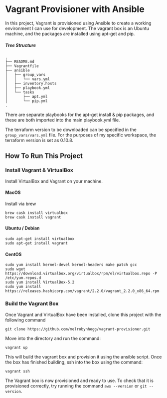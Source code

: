 # Vagrant Provisioner with Ansible

In this project, Vagrant is provisioned using Ansible to create a working environment I can use for development. The vagrant box is an Ubuntu machine, and the packages are installed using apt-get and pip.

##### Tree Structure
```
.
├── README.md
├── Vagrantfile
├── ansible
│   ├── group_vars
│   │   └── vars.yml
│   ├── inventory.hosts
│   ├── playbook.yml
│   └── tasks
│       ├── apt.yml
│       └── pip.yml
.
```
There are separate playbooks for the apt-get install & pip packages, and these are both imported into the main playbook.yml file.

The terraform version to be downloaded can be specified in the `group_vars/vars.yml` file. For the purposes of my specific workspace, the terraform version is set as 0.10.8.


## How To Run This Project

### Install Vagrant & VirtualBox
Install VirtualBox and Vagrant on your machine.

#### MacOS
Install via brew
```
brew cask install virtualbox
brew cask install vagrant
```


#### Ubuntu / Debian
```
sudo apt-get install virtualbox
sudo apt-get install vagrant
```

#### CentOS

```
sudo yum install kernel-devel kernel-headers make patch gcc
sudo wget https://download.virtualbox.org/virtualbox/rpm/el/virtualbox.repo -P /etc/yum.repos.d
sudo yum install VirtualBox-5.2
sudo yum install https://releases.hashicorp.com/vagrant/2.2.0/vagrant_2.2.0_x86_64.rpm
```
### Build the Vagrant Box

Once Vagrant and VirtualBox have been installed, clone this project with the following command

`git clone https://github.com/melrobynhogg/vagrant-provisioner.git`


Move into the directory and run the command:

`vagrant up`

This will build the vagrant box and provision it using the ansible script. Once the box has finished building, ssh into the box using the command:

`vagrant ssh`

The Vagrant box is now provisioned and ready to use. To check that it is provisioned correctly, try running the command `aws --version` or `git --version`.
